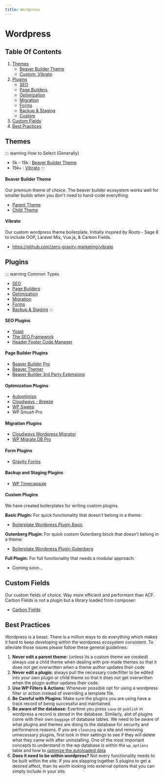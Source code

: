 ```yaml
---
title: Wordpress
---
```

# Wordpress

## Table Of Contents

1. [Themes](#themes)
   * [Beaver Builder Theme](#beaver-builder-theme)
   * [Custom: Vibrato](#vibrato)
2. [Plugins](#plugins)
   * [SEO](#seo-plugins)
   * [Page Builders](#page-builder-plugins)  
   * [Optimization](#optimization-plugins)  
   * [Migration](#migration-plugins)
   * [Forms](#form-plugins)
   * [Backup & Staging](#backup-and-staging-plugins)
   * [Custom](#custom-plugins)
3. [Custom Fields](#custom-fields)
4. [Best Practices](#best-practices)

## Themes

::: warning How to Select (Generally)

* 5k - 15k : [Beaver Builder Theme](#beaver-builder-theme)  
* 15k+ : [Vibrato](#vibrato)
  :::

#### Beaver Builder Theme

Our premium theme of choice.  The beaver builder ecosystem works well for smaller builds when you don't need to hand-code everything.

* [Parent Theme](https://www.dropbox.com/sh/lpc8q3zi0eor0tl/AADk4BxlghJRb54yo3V9EDsna?dl=0)  
* [Child Theme](https://www.dropbox.com/sh/4mkn6er5zk28cj8/AADPIN7h4Tv7zX7d306Ha6qqa?dl=0)

#### Vibrato

Our custom wordpress theme boilerplate. Initially inspired by Roots - Sage 8 to include OOP, Laravel Mix, Vue.js, & Carbon Fields.

* <https://github.com/zero-gravity-marketing/vibrato>

## Plugins

::: warning Common Types

* [SEO](#seo-plugins)
* [Page Builders](#page-builder-plugins)  
* [Optimization](#optimization-plugins)  
* [Migration](#migration-plugins)
* [Forms](#form-plugins)
* [Backup & Staging](#backup-and-staging-plugins)
  :::

#### SEO Plugins

* [Yoast](https://wordpress.org/plugins/wordpress-seo/)
* [The SEO Framework](https://wordpress.org/plugins/autodescription/)
* [Header Footer Code Manager](https://wordpress.org/plugins/header-footer-code-manager/)

#### Page Builder Plugins

* [Beaver Builder Pro](https://www.dropbox.com/sh/zpje585nmr49apa/AACAR1lOUnGLHTa1tKXhrHqka?dl=0)
* [Beaver Themer](https://www.dropbox.com/sh/pfqbqhrrttqo8r9/AADhqt20dzFj0ON1THSfd2x4a?dl=0)
* [Beaver Builder 3rd Party Extensions](https://www.dropbox.com/sh/tz7f42dkx1zlguh/AACYMP09yM-22Nmqd5ve4S1ha?dl=0)

#### Optimization Plugins

* [Autoptimize](https://wordpress.org/plugins/autoptimize/)
* [Cloudways - Breeze](https://wordpress.org/plugins/breeze/)
* [WP Sweep](https://wordpress.org/plugins/wp-sweep/)
* WP Smush Pro

#### Migration Plugins

* [Cloudways Wordpress Migrator](https://wordpress.org/plugins/bv-cloudways-automated-migration/)
* [WP Migrate DB Pro](https://www.dropbox.com/sh/4ld51dfpnez1wo5/AAC9XzJlPdB_t2cVXzpPFgLla?dl=0)

#### Form Plugins

* [Gravity Forms](https://www.dropbox.com/s/ujtryea24aifqhf/gravityforms_2.2.3.14.zip?dl=0)

#### Backup and Staging Plugins

* [WP Timecapsule](https://wordpress.org/plugins/wp-time-capsule/)

#### Custom Plugins

We have created boilerplates for writing custom plugins.

**Basic Plugin:** For quick functionality that doesn't belong in a theme: 

* [Boilerplate Wordpress Plugin Basic](https://github.com/zero-gravity-marketing/boilerplate-wordpress-plugin-basic)

**Gutenberg Plugin:** For quick custom Gutenberg block that doesn't belong in a theme: 

* [Boilerplate Wordpress Plugin Gutenberg](https://github.com/zero-gravity-marketing/boilerplate-wordpress-plugin-gutenberg)

**Full Plugin:** For full functionality that needs a modular approach: 

* Coming soon...

## Custom Fields

Our custom fields of choice.  Way more efficient and performant than ACF.
Carbon Fields is not a plugin but a library loaded from composer:

* [Carbon Fields](https://carbonfields.net/)

## Best Practices

Wordpress is a beast.  There is a million ways to do everything which makes it hard to keep developing within the wordpress ecosystem consistent.  To alleviate those issues please follow these general guidelines:

1. **Never edit a parent theme:** (unless its a custom theme we created) always use a child theme when dealing with pre-made themes so that it does not get overwritten when a theme author updates their code
2. **Never edit a plugin:** always pull the necessary code/filter to be edited into your own plugin or child theme so that it does not get overwritten when the plugin author updates their code.
3. **Use WP Filters & Actions:** Whenever possible opt for using a wordpress filter or action instead of overriding a template file.
4. **Be Careful with Plugins:** Make sure the plugins you are using have a track record of being successful and maintained.
5. **Be aware of the database:** Evertime you press `save` or `publish` in wordpress a record is stored in the database.  Similarly, alot of plugins come with their own `baggage` of database tables.  We need to be aware of what plugins and themes are doing to the database for security and performance reasons.  If you are `cleaning` up a site and removing unnecessary plugins, first look in their settings to see if they will delete what they came with after uninstalling.  One of the most important concepts to understand in the wp database is within the `wp_options` table and how to [optimize the autoloaded data](https://kinsta.com/knowledgebase/wp-options-autoloaded-data/)
6. **Does it need to be within wordpress?** Not every functionality needs to be built within the site. If you are slapping together 5 plugins to get a desired affect, than its worth looking into external options that you can simply include in your site.
